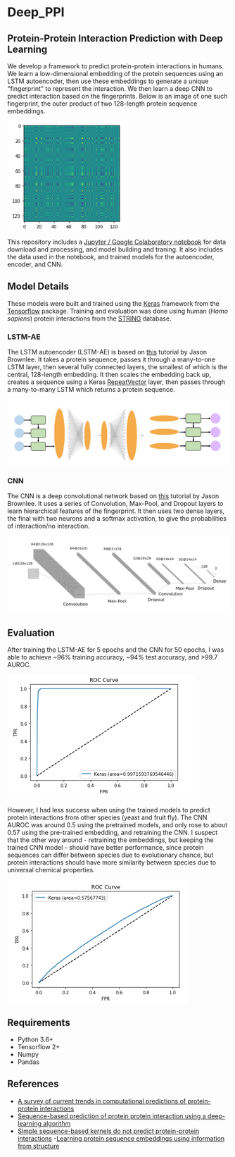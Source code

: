 # Deep_PPI
## Protein-Protein Interaction Prediction with Deep Learning

We develop a framework to predict protein-protein interactions in humans. We learn a low-dimensional embedding of the protein sequences using an LSTM autoencoder, then use these embeddings to generate a unique "fingerprint" to represent the interaction. We then learn a deep CNN to predict interaction based on the fingerprints. Below is an image of one such fingerprint, the outer product of two 128-length protein sequence embeddings.

![PPI fingerprint](img/interactionFingerprint1.PNG)

This repository includes a [Jupyter / Google Colaboratory notebook](https://github.com/samsledje/Deep_PPI/blob/master/PPI_Intro2DeepLearning.ipynb) for data download and processing, and model building and traning. It also includes the data used in the notebook, and trained models for the autoencoder, encoder, and CNN.

## Model Details

These models were built and trained using the [Keras](https://keras.io/) framework from the [Tensorflow](https://www.tensorflow.org/) package. Training and evaluation was done using human (*Homo sapiens*) protein interactions from the [STRING](https://string-db.org/) database.

### LSTM-AE
The LSTM autoencoder (LSTM-AE) is based on [this](https://machinelearningmastery.com/lstm-autoencoders/) tutorial by Jason Brownlee. It takes a protein sequence, passes it through a many-to-one LSTM layer, then several fully connected layers, the smallest of which is the central, 128-length embedding. It then scales the embedding back up, creates a sequence using a Keras [RepeatVector](https://www.tensorflow.org/api_docs/python/tf/keras/layers/RepeatVector) layer, then passes through a many-to-many LSTM which returns a protein sequence.

![LSTM-AE](img/LSTM_AE_Arch.png)

### CNN
The CNN is a deep convolutional network based on [this](https://machinelearningmastery.com/object-recognition-convolutional-neural-networks-keras-deep-learning-library/) tutorial by Jason Brownlee. It uses a series of Convolution, Max-Pool, and Dropout layers to learn hierarchical features of the fingerprint. It then uses two dense layers, the final with two neurons and a softmax activation, to give the probabilities of interaction/no interaction.

![CNN](img/CNN_Arch.png)

## Evaluation

After training the LSTM-AE for 5 epochs and the CNN for 50 epochs, I was able to achieve ~96% training accuracy, ~94% test accuracy, and >99.7 AUROC.

![ROC Curve](img/PPI_AUC.PNG)

However, I had less success when using the trained models to predict protein interactions from other species (yeast and fruit fly). The CNN AUROC was around 0.5 using the pretrained models, and only rose to about 0.57 using the pre-trained embedding, and retraining the CNN. I suspect that the other way around - retraining the embeddings, but keeping the trained CNN model - should have better performance, since protein sequences can differ between species due to evolutionary chance, but
protein interactions should have more similarity between species due to universal chemical properties.

![Yeast/Fly ROC Curve](img/yeastFly_AUC.png)

## Requirements

- Python 3.6+
- Tensorflow 2+
- Numpy
- Pandas

## References

- [A survey of current trends in computational predictions of protein-protein interactions](https://link.springer.com/article/10.1007/s11704-019-8232-z)
- [Sequence-based prediction of protein protein interaction using a deep-learning algorithm](https://bmcbioinformatics.biomedcentral.com/articles/10.1186/s12859-017-1700-2)
- [Simple sequence-based kernels do not predict protein-protein interactions](https://www.ncbi.nlm.nih.gov/pubmed/20801913)
-[Learning protein sequence embeddings using information from structure](https://github.com/tbepler/protein-sequence-embedding-iclr2019)
